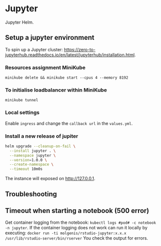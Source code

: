 # Jupyter
Jupyter Helm.

## Setup a jupyter environment
To spin up a Jupyter cluster: https://zero-to-jupyterhub.readthedocs.io/en/latest/jupyterhub/installation.html.

### Resources assignment MiniKube
`minikube delete && minikube start --cpus 4 --memory 8192`

### To initialise loadbalancer within MiniKube
`minikube tunnel`

### Local settings
Enable `ingress` and change the `callback url` in the `values.yml`.

### Install a new release of jupiter
```bash
helm upgrade --cleanup-on-fail \
  --install jupyter . \
  --namespace jupyter \
  --version=1.0.0 \
  --create-namespace \
  --timeout 10m0s 
```

The instance will exposed on http://127.0.0.1.

## Troubleshooting

## Timeout when starting a notebook (500 error)
Get container logging from the notebook: `kubectl logs #pod# -c notebook -n jupyter`. 
If the container logging does not work can run it locally by executing:
`docker run -ti molgenis/rstudio-jupyter:x.x.x /usr/lib/rstudio-server/bin/rserver`
You check the output for errors.

